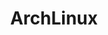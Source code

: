 ---
title: ArchLinux
description: Arch Linux 是一个独立开发的 x86-64 通用 GNU/Linux 发行版，功能全面，足以胜任任何角色。开发侧重于简洁、极简主义和代码优雅。Arch 安装为一个最小的基础系统，由用户配置，在其基础上通过仅安装其独特用途所需或期望的组件来组装他们自己的理想环境。官方不提供 GUI 配置实用程序，大多数系统配置通过在 shell 中编辑简单的文本文件来执行。
image: archlinux_logo.png

# Badge style
style:
    background: "#1793d1"
    color: "#fff"
---